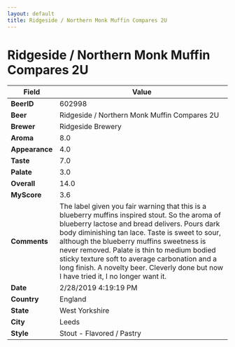 ```yaml
---
layout: default
title: Ridgeside / Northern Monk Muffin Compares 2U
---
```


# Ridgeside / Northern Monk Muffin Compares 2U

| Field         | Value     |
|---------------|-----------|
| **BeerID** | 602998 |
| **Beer** | Ridgeside / Northern Monk Muffin Compares 2U |
| **Brewer** | Ridgeside Brewery |
| **Aroma** | 8.0 |
| **Appearance** | 4.0 |
| **Taste** | 7.0 |
| **Palate** | 3.0 |
| **Overall** | 14.0 |
| **MyScore** | 3.6 |
| **Comments** | The label given you fair warning that this is a blueberry muffins inspired stout. So the aroma of blueberry lactose and bread delivers. Pours dark body diminishing tan lace. Taste is sweet to sour, although the blueberry muffins sweetness is never removed. Palate is thin to medium bodied sticky texture soft to average carbonation and a long finish. A novelty beer. Cleverly done but now I have tried it, I no longer want it. |
| **Date** | 2/28/2019 4:19:19 PM |
| **Country** | England |
| **State** | West Yorkshire |
| **City** | Leeds |
| **Style** | Stout - Flavored / Pastry |
